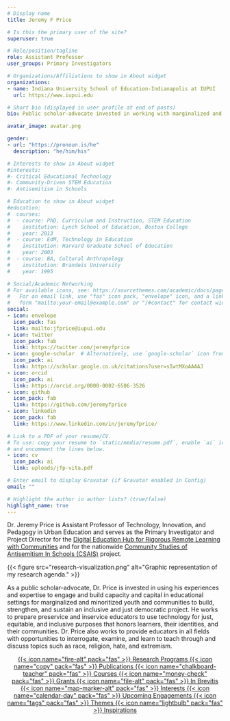 ```yaml
---
# Display name
title: Jeremy F Price

# Is this the primary user of the site?
superuser: true

# Role/position/tagline
role: Assistant Professor
user_groups: Primary Investigators

# Organizations/Affiliations to show in About widget
organizations:
- name: Indiana University School of Education-Indianapolis at IUPUI
  url: https://www.iupui.edu

# Short bio (displayed in user profile at end of posts)
bio: Public scholar-advocate invested in working with marginalized and minoritized youth and communities to build an inclusive and just democratic project by transforming learning and teaching environments.

avatar_image: avatar.png

gender:
- url: "https://pronoun.is/he"
  description: "he/him/his"

# Interests to show in About widget
#interests:
#- Critical Educational Technology
#- Community-Driven STEM Education
#- Antisemitism in Schools

# Education to show in About widget
#education:
#  courses:
#  - course: PhD, Curriculum and Instruction, STEM Education
#    institution: Lynch School of Education, Boston College
#    year: 2013
#  - course: EdM, Technology in Education
#    institution: Harvard Graduate School of Education
#    year: 2003
#  - course: BA, Cultural Anthropology
#    institution: Brandeis University
#    year: 1995

# Social/Academic Networking
# For available icons, see: https://sourcethemes.com/academic/docs/page-builder/#icons
#   For an email link, use "fas" icon pack, "envelope" icon, and a link in the
#   form "mailto:your-email@example.com" or "/#contact" for contact widget.
social:
- icon: envelope
  icon_pack: fas
  link: mailto:jfprice@iupui.edu
- icon: twitter
  icon_pack: fab
  link: https://twitter.com/jeremyfprice
- icon: google-scholar  # Alternatively, use `google-scholar` icon from `ai` icon pack
  icon_pack: ai
  link: https://scholar.google.co.uk/citations?user=sIwtMXoAAAAJ
- icon: orcid
  icon_pack: ai
  link: https://orcid.org/0000-0002-6506-3526
- icon: github
  icon_pack: fab
  link: https://github.com/jeremyfprice
- icon: linkedin
  icon_pack: fab
  link: https://www.linkedin.com/in/jeremyfprice/

# Link to a PDF of your resume/CV.
# To use: copy your resume to `static/media/resume.pdf`, enable `ai` icons in `params.toml`,
# and uncomment the lines below.
- icon: cv
  icon_pack: ai
  link: uploads/jfp-vita.pdf

# Enter email to display Gravatar (if Gravatar enabled in Config)
email: ""

# Highlight the author in author lists? (true/false)
highlight_name: true
---
```


Dr. Jeremy Price is Assistant Professor of Technology, Innovation, and Pedagogy in Urban Education and serves as the Primary Investigator and Project Director for the [Digital Education Hub for Rigorous Remote Learning with Communities](../project/deh/) and for the nationwide [Community Studies of Antisemitism In Schools (CSAIS)](../project/csais/) project.

{{< figure src="research-visualization.png" alt="Graphic representation of my research agenda." >}}

As a public scholar-advocate, Dr. Price is invested in using his experiences and expertise to engage and build capacity and capital in educational settings for marginalized and minoritized youth and communities to build, strengthen, and sustain an inclusive and just democratic project. He works to prepare preservice and inservice educators to use technology for just, equitable, and inclusive purposes that honors learners, their identities, and their communities. Dr. Price also works to provide educators in all fields with opportunities to interrogate, examine, and learn to teach through and discuss topics such as race, religion, hate, and extremism.

<div class="btn-links" style="text-align: center;">

  <a class="btn btn-outline-primary btn-page-header" href="programs">
    {{< icon name="fire-alt" pack="fas" >}}
    Research Programs
  </a>
  <a class="btn btn-outline-primary btn-page-header" href="publication">
    {{< icon name="copy" pack="fas" >}}
    Publications
  </a>
  <a class="btn btn-outline-primary btn-page-header" href="teaching">
    {{< icon name="chalkboard-teacher" pack="fas" >}}
    Courses
  </a>
  <a class="btn btn-outline-primary btn-page-header" href="grant">
    {{< icon name="money-check" pack="fas" >}}
    Grants
  </a>
  <a class="btn btn-outline-primary btn-page-header" href="cv">
    {{< icon name="file-alt" pack="fas" >}}
    In Brevitis
  </a>
</div>


<div class="btn-links" style="text-align: center;">
  <a class="btn btn-outline-primary btn-page-header" href="#interests">
    {{< icon name="map-marker-alt" pack="fas" >}}
    Interests
  </a>
  <a class="btn btn-outline-primary btn-page-header" href="#events">
    {{< icon name="calendar-day" pack="fas" >}}
    Upcoming Engagements
  </a>
  <a class="btn btn-outline-primary btn-page-header" href="#tags">
    {{< icon name="tags" pack="fas" >}}
    Themes
  </a>
  <a class="btn btn-outline-primary btn-page-header" href="#note">
    {{< icon name="lightbulb" pack="fas" >}}
    Inspirations
  </a>
</div>

<!--{{< icon name="cv" pack="ai" >}} Download my {{< staticref "media/demo_resume.pdf" "newtab" >}}curriculum vitae{{< /staticref >}}.-->
